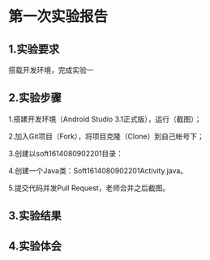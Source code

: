 # 第一次实验报告
 
## 1.实验要求

   搭载开发环境，完成实验一
   
## 2.实验步骤

1.搭建开发环境（Android Studio 3.1正式版），运行（截图）；

2.加入Git项目（Fork），将项目克隆（Clone）到自己帐号下；

3.创建以soft1614080902201目录：

4.创建一个Java类：Soft1614080902201Activity.java。

5.提交代码并发Pull Request，老师合并之后截图。
  
## 3.实验结果


## 4.实验体会

